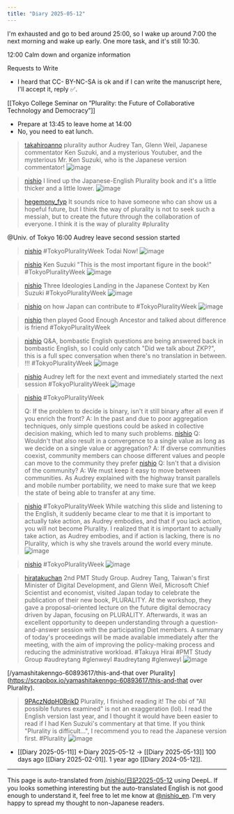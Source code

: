 ```yaml
---
title: "Diary 2025-05-12"
---
```



I'm exhausted and go to bed around 25:00, so I wake up around 7:00 the next morning and wake up early.
One more task, and it's still 10:30.

12:00 Calm down and organize information

Requests to Write
- I heard that CC- BY-NC-SA is ok and if I can write the manuscript here, I'll accept it, reply ✅.

[[Tokyo College Seminar on ”Plurality: the Future of Collaborative Technology and Democracy”]]
- Prepare at 13:45 to leave home at 14:00
- No, you need to eat lunch.

> [takahiroanno](https://x.com/takahiroanno/status/1921753403316724138) plurality author Audrey Tan, Glenn Weil, Japanese commentator Ken Suzuki, and a mysterious Youtuber, and the mysterious Mr. Ken Suzuki, who is the Japanese version commentator!
>  ![image](https://gyazo.com/e11f27905c27dbd0458837d20f331917/thumb/1000)

> [nishio](https://x.com/nishio/status/1921762705288974798) I lined up the Japanese-English Plurality book and it's a little thicker and a little lower.
>  ![image](https://pbs.twimg.com/media/Gqt4_eabsAAu6ks?format=jpg&name=small#.png)

> [hegemony_fyp](https://x.com/hegemony_fyp/status/1921405052003987696) It sounds nice to have someone who can show us a hopeful future, but I think the way of plurality is not to seek such a messiah, but to create the future through the collaboration of everyone. I think it is the way of plurality #plurality

@Univ. of Tokyo
16:00 Audrey leave
second session started

> [nishio](https://x.com/nishio/status/1921810802790551882) #TokyoPluralityWeek Todai Now!
>  ![image](https://pbs.twimg.com/media/Gquku_rWcAAzDkn?format=jpg&name=small#.png)

> [nishio](https://x.com/nishio/status/1921811295248007250) Ken Suzuki "This is the most important figure in the book!" #TokyoPluralityWeek
>  ![image](https://pbs.twimg.com/media/GqulLsCWkAA1q6H?format=jpg&name=small#.png)

> [nishio](https://x.com/nishio/status/1921811707640352950) Three Ideologies Landing in the Japanese Context by Ken Suzuki #TokyoPluralityWeek
>  ![image](https://pbs.twimg.com/media/GquljzPaEAAR-WW?format=jpg&name=small#.png)

> [nishio](https://x.com/nishio/status/1921816685159284977) on how Japan can contribute to #TokyoPluralityWeek
>  ![image](https://pbs.twimg.com/media/GquqFh9XkAA8uqJ?format=jpg&name=small#.png)

> [nishio](https://x.com/nishio/status/1921818616099754049) then played Good Enough Ancestor and talked about difference is friend #TokyoPluralityWeek

> [nishio](https://x.com/nishio/status/1921819286458228808) Q&A, bombastic English questions are being answered back in bombastic English, so I could only catch "Did we talk about ZKP?", this is a full spec conversation when there's no translation in between. !!! #TokyoPluralityWeek
>  ![image](https://pbs.twimg.com/media/GqusdAlacAAA4bR?format=jpg&name=small#.png)


> [nishio](https://x.com/nishio/status/1921824077326492067) Audrey left for the next event and immediately started the next session #TokyoPluralityWeek
>  ![image](https://pbs.twimg.com/media/Gquwz1BWkAATSwJ?format=jpg&name=small#.png)


> [nishio](https://x.com/nishio/status/1921839736257147285) #TokyoPluralityWeek
>
>  Q: If the problem to decide is binary, isn't it still binary after all even if you enrich the front?
>  A: In the past and due to poor aggregation techniques, only simple questions could be asked in collective decision making, which led to many such problems.
> [nishio](https://x.com/nishio/status/1921840246720798966) Q: Wouldn't that also result in a convergence to a single value as long as we decide on a single value or aggregation?
>  A: If diverse communities coexist, community members can choose different values and people can move to the community they prefer
> [nishio](https://x.com/nishio/status/1921840697306431692) Q: Isn't that a division of the community?
>  A: We must keep it easy to move between communities. As Audrey explained with the highway transit parallels and mobile number portability, we need to make sure that we keep the state of being able to transfer at any time.


> [nishio](https://x.com/nishio/status/1921844138539905168) #TokyoPluralityWeek While watching this slide and listening to the English, it suddenly became clear to me that it is important to actually take action, as Audrey embodies, and that if you lack action, you will not become Plurality. I realized that it is important to actually take action, as Audrey embodies, and if action is lacking, there is no Plurality, which is why she travels around the world every minute.
>  ![image](https://pbs.twimg.com/media/GqvDDmyb0AAnfMk?format=jpg&name=small#.png)


> [nishio](https://x.com/nishio/status/1921846701737890085) #TokyoPluralityWeek
>  ![image](https://pbs.twimg.com/media/GqvFUzyWsAAuH-1?format=jpg&name=small#.png)


> [hiratakuchan](https://x.com/hiratakuchan/status/1921838368352346288) 2nd PMT Study Group. Audrey Tang, Taiwan's first Minister of Digital Development, and Glenn Weil, Microsoft Chief Scientist and economist, visited Japan today to celebrate the publication of their new book, PLURALITY. At the workshop, they gave a proposal-oriented lecture on the future digital democracy driven by Japan, focusing on PLURALITY. Afterwards, it was an excellent opportunity to deepen understanding through a question-and-answer session with the participating Diet members. A summary of today's proceedings will be made available immediately after the meeting, with the aim of improving the policy-making process and reducing the administrative workload. #Takuya Hirai #PMT Study Group #audreytang #glenweyl #audreytang #glenweyl
>  ![image](https://pbs.twimg.com/media/Gqu9zVaboAA7rPq?format=jpg&name=medium#.png)

[/yamashitakenngo-60893617/this-and-that over Plurality](https://scrapbox.io/yamashitakenngo-60893617/this-and-that over Plurality).

> [9PAczNdpH0BrikD](https://x.com/9PAczNdpH0BrikD/status/1921875179635880149) Plurality, I finished reading it!
>  The obi of "All possible futures examined" is not an exaggeration (lol). I read the English version last year, and I thought it would have been easier to read if I had Ken Suzuki's commentary at that time. If you think "Plurality is difficult...", I recommend you to read the Japanese version first.
>  #Plurality
>  ![image](https://pbs.twimg.com/media/GqvdpuyXEAAiOrC?format=jpg&name=small#.png)


- [[Diary 2025-05-11]] ←Diary 2025-05-12 → [[Diary 2025-05-13]]
100 days ago [[Diary 2025-02-01]].
1 year ago [[Diary 2024-05-12]].
---
This page is auto-translated from [/nishio/日記2025-05-12](https://scrapbox.io/nishio/日記2025-05-12) using DeepL. If you looks something interesting but the auto-translated English is not good enough to understand it, feel free to let me know at [@nishio_en](https://twitter.com/nishio_en). I'm very happy to spread my thought to non-Japanese readers.